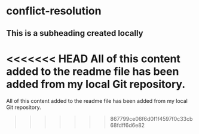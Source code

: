 # conflict-resolution

## This is a subheading created locally

<<<<<<< HEAD
All of this content added to the readme file has been added from my local Git repository.
=======
All of this content added to the readme file has been added from my local Git repository.
>>>>>>> 867799ce06f6d0f1f4597f0c33cb68fdff6d6e82
